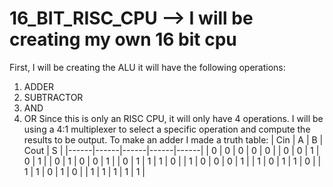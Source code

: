 # 16_BIT_RISC_CPU --> I will be creating my own 16 bit cpu


First, I will be creating the ALU it will have the following operations:
1. ADDER
2. SUBTRACTOR
3. AND
4. OR
Since this is only an RISC CPU, it will only have 4 operations. I will be using a 4:1 multiplexer to select a specific operation and compute the results to be output. To make an adder I made a truth table:
| Cin | A | B | Cout | S |
|------|------|------|------|------|
| 0 | 0 | 0 | 0 | 0 |
| 0 | 0 | 1 | 0 | 1 |
| 0 | 1 | 0 | 0 | 1 |
| 0 | 1 | 1 | 1 | 0 |
| 1 | 0 | 0 | 0 | 1 |
| 1 | 0 | 1 | 1 | 0 |
| 1 | 1 | 0 | 1 | 0 |
| 1 | 1 | 1 | 1 | 1 |


